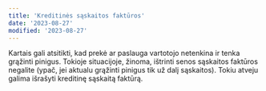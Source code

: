 ```yaml
---
title: 'Kreditinės sąskaitos faktūros'
date: '2023-08-27'
modified: '2023-08-27'
---
```


Kartais gali atsitikti, kad prekė ar paslauga vartotojo netenkina ir tenka
grąžinti pinigus. Tokioje situacijoje, žinoma, ištrinti senos sąskaitos
faktūros negalite (ypač, jei aktualu grąžinti pinigus tik už dalį sąskaitos).
Tokiu atveju galima išrašyti kreditinę sąskaitą faktūrą.
